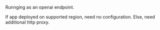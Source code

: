 Runnging as an openai endpoint.

If app deployed on supported region, need no configuration.
Else, need additional http proxy.
